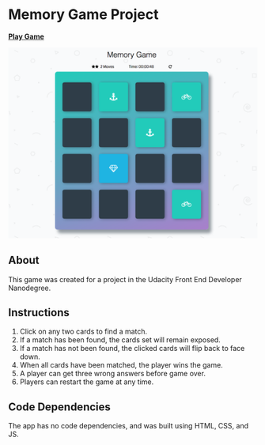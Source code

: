 # Memory Game Project

[**Play Game**](https://blitnee.github.io/Memory-Game/)

![Game Board](./img/game.png)

## About
This game was created for a project in the Udacity Front End Developer Nanodegree.

## Instructions

1. Click on any two cards to find a match.
2. If a match has been found, the cards set will remain exposed.
3. If a match has not been found, the clicked cards will flip back to face down.
4. When all cards have been matched, the player wins the game.
5. A player can get three wrong answers before game over.
6. Players can restart the game at any time.

## Code Dependencies

The app has no code dependencies, and was built using HTML, CSS, and JS.